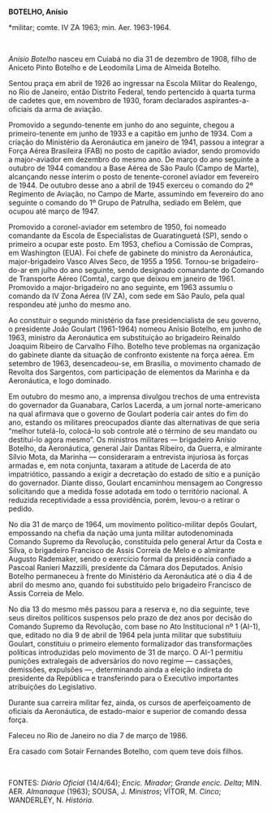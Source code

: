 **BOTELHO, Anísio**

\*militar; comte. IV ZA 1963; min. Aer. 1963-1964.

 

*Anísio Botelho* nasceu em Cuiabá no dia 31 de dezembro de 1908, filho
de Aniceto Pinto Botelho e de Leodomila Lima de Almeida Botelho.

Sentou praça em abril de 1926 ao ingressar na Escola Militar do
Realengo, no Rio de Janeiro, então Distrito Federal, tendo pertencido à
quarta turma de cadetes que, em novembro de 1930, foram declarados
aspirantes-a-oficiais da arma de aviação.

Promovido a segundo-tenente em junho do ano seguinte, chegou a
primeiro-tenente em junho de 1933 e a capitão em junho de 1934. Com a
criação do Ministério da Aeronáutica em janeiro de 1941, passou a
integrar a Força Aérea Brasileira (FAB) no posto de capitão aviador,
sendo promovido a major-aviador em dezembro do mesmo ano. De março do
ano seguinte a outubro de 1944 comandou a Base Aérea de São Paulo (Campo
de Marte), alcançando nesse ínterim o posto de tenente-coronel aviador
em fevereiro de 1944. De outubro desse ano a abril de 1945 exerceu o
comando do 2º Regimento de Aviação, no Campo de Marte, assumindo em
fevereiro do ano seguinte o comando do 1º Grupo de Patrulha, sediado em
Belém, que ocupou até março de 1947.

Promovido a coronel-aviador em setembro de 1950, foi nomeado comandante
da Escola de Especialistas de Guaratinguetá (SP), sendo o primeiro a
ocupar este posto. Em 1953, chefiou a Comissão de Compras, em Washington
(EUA). Foi chefe de gabinete do ministro da Aeronáutica,
major-brigadeiro Vasco Alves Seco, de 1955 a 1956. Tornou-se
brigadeiro-do-ar em julho do ano seguinte, sendo designado comandante do
Comando de Transporte Aéreo (Comta), cargo que deixou em janeiro de
1961. Promovido a major-brigadeiro no ano seguinte, em 1963 assumiu o
comando da IV Zona Aérea (IV ZA), com sede em São Paulo, pela qual
respondeu até junho do mesmo ano.

Ao constituir o segundo ministério da fase presidencialista de seu
governo, o presidente João Goulart (1961-1964) nomeou Anísio Botelho, em
junho de 1963, ministro da Aeronáutica em substituição ao brigadeiro
Reinaldo Joaquim Ribeiro de Carvalho Filho. Botelho teve problemas na
organização do gabinete diante da situação de confronto existente na
força aérea. Em setembro de 1963, desencadeou-se, em Brasília, o
movimento chamado de Revolta dos Sargentos, com participação de
elementos da Marinha e da Aeronáutica, e logo dominado.

Em outubro do mesmo ano, a imprensa divulgou trechos de uma entrevista
do governador da Guanabara, Carlos Lacerda, a um jornal norte-americano
na qual afirmava que o governo de Goulart poderia cair antes do fim do
ano, estando os militares preocupados diante das alternativas de que
seria “melhor tutelá-lo, colocá-lo sob controle até o término de seu
mandato ou destituí-lo agora mesmo”. Os ministros militares — brigadeiro
Anísio Botelho, da Aeronáutica, general Jair Dantas Ribeiro, da Guerra,
e almirante Sílvio Mota, da Marinha — consideraram a entrevista
injuriosa às forças armadas e, em nota conjunta, taxaram a atitude de
Lacerda de ato impatriótico, passando a exigir a decretação do estado de
sítio e a punição do governador. Diante disso, Goulart encaminhou
mensagem ao Congresso solicitando que a medida fosse adotada em todo o
território nacional. A reduzida receptividade a essa providência, porém,
levou-o a retirar o pedido.

No dia 31 de março de 1964, um movimento político-militar depôs Goulart,
empossando na chefia da nação uma junta militar autodenominada Comando
Supremo da Revolução, constituída pelo general Artur da Costa e Silva, o
brigadeiro Francisco de Assis Correia de Melo e o almirante Augusto
Rademaker, sendo o exercício formal da presidência confiado a Pascoal
Ranieri Mazzilli, presidente da Câmara dos Deputados. Anísio Botelho
permaneceu à frente do Ministério da Aeronáutica até o dia 4 de abril do
mesmo ano, quando foi substituído pelo brigadeiro Francisco de Assis
Correia de Melo.

No dia 13 do mesmo mês passou para a reserva e, no dia seguinte, teve
seus direitos políticos suspensos pelo prazo de dez anos por decisão do
Comando Supremo da Revolução, com base no Ato Institucional nº 1 (AI-1),
que, editado no dia 9 de abril de 1964 pela junta militar que substituiu
Goulart, constituiu o primeiro elemento formalizador das transformações
políticas introduzidas pelo movimento de 31 de março. O AI-1 permitiu
punições extralegais de adversários do novo regime — cassações,
demissões, expulsões —, determinando ainda a eleição indireta do
presidente da República e transferindo para o Executivo importantes
atribuições do Legislativo.

Durante sua carreira militar fez, ainda, os cursos de aperfeiçoamento de
oficiais da Aeronáutica, de estado-maior e superior de comando dessa
força.

Faleceu no Rio de Janeiro no dia 7 de março de 1986.

Era casado com Sotair Fernandes Botelho, com quem teve dois filhos.

 

FONTES: *Diário Oficial* (14/4/64); *Encic. Mirador*; *Grande encic.
Delta*; MIN. AER. *Almanaque* (1963); SOUSA, J. *Ministros*; VÍTOR, M.
*Cinco*; WANDERLEY, N. *História*.

 
